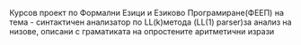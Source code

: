 Курсов проект по Формални Езици и Езиково Програмиране(ФЕЕП) на тема - синтактичен анализатор по LL(k)метода
(LL(1) parser)за анализ на низове, описани
с граматиката на опростените аритметични изрази
